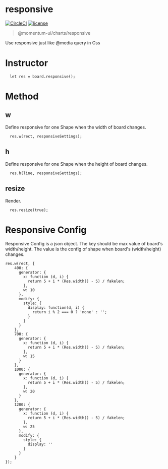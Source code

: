 # responsive

[![CircleCI](https://img.shields.io/circleci/project/github/momentum-design/momentum-ui/master.svg)](https://circleci.com/gh/momentum-design/momentum-ui/)
[![license](https://img.shields.io/github/license/momentum-design/momentum-ui.svg?color=blueviolet)](https://github.com/momentum-design/momentum-ui/blob/master/charts/LICENSE)

> @momentum-ui/charts/responsive

Use responsive just like @media query in Css

# Instructor

```
  let res = board.responsive();
```

# Method

## w

  Define responsive for one Shape when the width of board changes.

```
  res.w(rect, responsiveSettings);
```

## h

  Define responsive for one Shape when the height of board changes.

```
  res.h(line, responsiveSettings);
```

## resize

  Render.

```
  res.resize(true);
```

# Responsive Config

Responsive Config is a json object. The key should be max value of board's width/height. The value is the config of shape when board's (width/height) changes.

```
res.w(rect, {
	400: {
	  generator: {
	    x: function (d, i) {
	      return 5 + i * (Res.width() - 5) / fakelen;
	    },
	    w: 10
	  },
	  modify: {
	    style: {
	      display: function(d, i) {
	        return i % 2 === 0 ? 'none' : '';
	      }
	    }
	  }
	},
	700: {
	  generator: {
	    x: function (d, i) {
	      return 5 + i * (Res.width() - 5) / fakelen;
	    },
	    w: 15
	  }
	},
	1000: {
	  generator: {
	    x: function (d, i) {
	      return 5 + i * (Res.width() - 5) / fakelen;
	    },
	    w: 20
	  }
	},
	1200: {
	  generator: {
	    x: function (d, i) {
	      return 5 + i * (Res.width() - 5) / fakelen;
	    },
	    w: 25
	  },
	  modify: {
	    style: {
	      display: ''
	    }
	  }
	}
});
```
